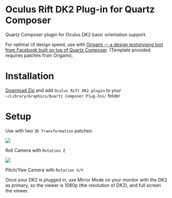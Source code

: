 # Oculus Rift DK2 Plug-in for Quartz Composer
Quartz Composer plugin for Oculus DK2 basic orientation support.

For optimal UI design speed, use with [Origami — a design prototyping tool from Facebook built on top of Quartz Composer](http://facebook.github.io/origami/). (Template provided requires patches from Origami).

# Installation
[Download Zip](https://github.com/tarngerine/oculus-dk2-quartz-composer/archive/master.zip) and add `Oculus Rift DK2.plugin` to your `~/Library/Graphics/Quartz Composer Plug-Ins/` folder

# Setup
Use with two `3D Transformation` patches:

![](https://s3.amazonaws.com/f.cl.ly/items/3n12082b1Z0B0d1m2x02/Image%202015-06-24%20at%2010.37.04%20AM.png)

Roll Camera with `Rotation Z`

![](https://s3.amazonaws.com/f.cl.ly/items/1H263s3u2L0h2Q1s3h0m/Image%202015-06-24%20at%2010.38.13%20AM.png)

Pitch/Yaw Camera with `Rotation X/Y`

Once your DK2 is plugged in, use Mirror Mode on your monitor with the DK2 as primary, so the viewer is 1080p (the resolution of DK2), and full screen the viewer.
